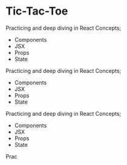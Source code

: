 # Tic-Tac-Toe

Practicing and deep diving in React Concepts; 
- Components
- JSX
- Props
- State

Practicing and deep diving in React Concepts; 
- Components
- JSX
- Props
- State


Practicing and deep diving in React Concepts; 
- Components
- JSX
- Props
- State


Prac

